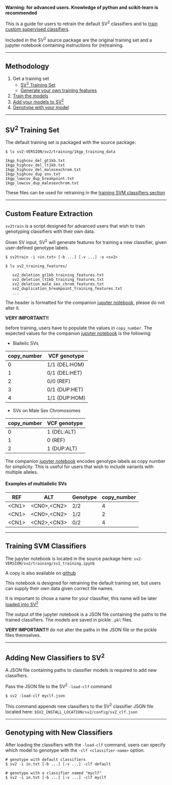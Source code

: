 **Warning: for advanced users. Knowledge of python and scikit-learn is recommended**

This is a guide for users to retrain the default SV<sup>2</sup> classifiers and to [train custom supervised classifiers](Training#custom-feature-extraction).

Included in the SV<sup>2</sup> source package are the original training set and a jupyter notebook containing instructions for (re)training. 

---

## Methodology

1. Get a training set
    * [SV<sup>2</sup> Training Set](Training#sv2-training-set)
    * [Generate your own training features](Training#custom-feature-extraction)
2. [Train the models](Training#training-svm-classifiers)
3. [Add your models to SV<sup>2</sup>](Training#adding-new-classifiers-to-sv2)
4. [Genotype with your model](Training#genotyping-with-new-classifiers)

---

## SV<sup>2</sup> Training Set

The default training set is packaged with the source package:

```
$ ls sv2-VERSION/sv2/training/1kgp_training_data

1kgp_highcov_del_gt1kb.txt
1kgp_highcov_del_lt1kb.txt         
1kgp_highcov_del_malesexchrom.txt           
1kgp_highcov_dup_snv.txt
1kgp_lowcov_dup_breakpoint.txt
1kgp_lowcov_dup_malesexchrom.txt
```
These files can be used for retraining in the [training SVM classifiers section](Training#training-svm-classifiers)

---

## Custom Feature Extraction

`sv2train` is a script designed for advanced users that wish to train genotyping classifiers with their own data. 

Given SV input, SV<sup>2</sup> will generate features for training a new classifier, given user-defined genotype labels.

```
$ sv2train -i <in.txt> [-b ...] [-v ...] -o <sv2>

$ ls sv2_training_features/

   sv2_deletion_gt1kb_training_features.txt
   sv2_deletion_lt1kb_training_features.txt
   sv2_deletion_male_sex_chrom_features.txt
   sv2_duplication_breakpoint_training_features.txt
   ...
```

The header is formatted for the companion [jupyter notebook](https://github.com/dantaki/SV2/blob/master/sv2/training/sv2_training.ipynb), please do not alter it.

**VERY IMPORTANT:bangbang:**

before training, users have to populate the values in `copy_number`. The expected values for the companion [jupyter notebook](https://github.com/dantaki/SV2/blob/master/sv2/training/sv2_training.ipynb) is the following:

* Biallelic SVs

| copy_number | VCF genotype |
| ----------- | ------------ |
| 0           | 1/1 (DEL:HOM)|
| 1           | 0/1 (DEL:HET)|
| 2           | 0/0 (REF)    |
| 3           | 0/1 (DUP:HET)|
| 4           | 1/1 (DUP:HOM)|

* SVs on Male Sex Chromosomes

| copy_number | VCF genotype |
| ----------- | ------------ |
| 0           | 1 (DEL:ALT)  |
| 1           | 0 (REF)      |
| 2           | 1 (DUP:ALT)  |

The companion [jupyter notebook](https://github.com/dantaki/SV2/blob/master/sv2/training/sv2_training.ipynb) encodes genotype labels as copy number for simplicity. This is useful for users that wish to include variants with multiple alleles.

#### Examples of multiallelic SVs
| REF | ALT | Genotype | copy_number |
| ----| --- | -------- | ----------- | 
| \<CN1\> | \<CN0\>,\<CN2\>  | 2/2 | 4        |
| \<CN1\> | \<CN0\>,\<CN2\>  | 1/2 | 2        |
| \<CN1\> | \<CN2\>,\<CN3\>  | 0/2 | 4        |

---

## Training SVM Classifiers

The jupyter notebook is located in the source package here: `sv2-VERSION/sv2/training/sv2_training.ipynb`

A copy is also available on [github](https://github.com/dantaki/SV2/blob/master/sv2/training/sv2_training.ipynb)

This notebook is designed for retraining the default training set, but users can supply their own data given correct file names. 

It is important to chose a name for your classifier, this name will be later [loaded into SV<sup>2</sup>](Training#adding-new-classifiers-to-sv2)

The output of the jupyter notebook is a JSON file containing the paths to the trained classifiers. The models are saved in pickle `.pkl` files. 

**VERY IMPORTANT:bangbang:** do not alter the paths in the JSON file or the pickle files themselves.

---

## Adding New Classifiers to SV<sup>2</sup>

A JSON file containing paths to classifier models is required to add new classifiers. 

Pass the JSON file to the SV<sup>2</sup> `-load-clf` command

```
$ sv2 -load-clf myclf.json
```

This command appends new classifiers to the SV<sup>2</sup> classifier JSON file located here: `$SV2_INSTALL_LOCATION/sv2/config/sv2_clf.json`

---

## Genotyping with New Classifiers

After loading the classifiers with the `-load-clf` command, users can specify which model to genotype with the `-clf <classifier-name>` option. 

```
# genotype with default classifiers
$ sv2 -i in.txt [-b ...] [-v ...] -clf default

# genotype with a classifier named "myclf"
$ sv2 -i in.txt [-b ...] [-v ...] -clf myclf
```
